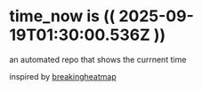 # time_now is (( 2025-09-19T01:30:00.536Z ))

an automated repo that shows the currnent time

inspired by [breakingheatmap](https://github.com/breakingheatmap/breakingheatmap)